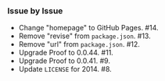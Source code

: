 ### Issue by Issue

 * Change "homepage" to GitHub Pages. #14.
 * Remove "revise" from `package.json`. #13.
 * Remove "url" from `package.json`. #12.
 * Upgrade Proof to 0.0.44. #11.
 * Upgrade Proof to 0.0.41. #9.
 * Update `LICENSE` for 2014. #8.
